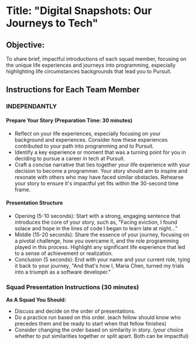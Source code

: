 # Title: "Digital Snapshots: Our Journeys to Tech"

## Objective:

To share brief, impactful introductions of each squad member, focusing on the unique life experiences and journeys into programming, especially highlighting life circumstances backgrounds that lead you to Pursuit.

## Instructions for Each Team Member

### INDEPENDANTLY

#### Prepare Your Story (Preparation Time: 30 minutes)

- Reflect on your life experiences, especially focusing on your background and experiences. Consider how these experiences contributed to your path into programming and to Pursuit.
- Identify a key experience or moment that was a turning point for you in deciding to pursue a career in tech at Pursuit.
- Craft a concise narrative that ties together your life experience with your decision to become a programmer. Your story should aim to inspire and resonate with others who may have faced similar obstacles.
  Rehearse your story to ensure it's impactful yet fits within the 30-second time frame.

#### Presentation Structure

- Opening (5-10 seconds): Start with a strong, engaging sentence that introduces the core of your story, such as, "Facing eviction, I found solace and hope in the lines of code I began to learn late at night..."
- Middle (15-20 seconds): Share the essence of your journey, focusing on a pivotal challenge, how you overcame it, and the role programming played in this process. Highlight any significant life experience that led to a sense of achievement or realization.
- Conclusion (5 seconds): End with your name and your current role, tying it back to your journey, "And that's how I, Maria Chen, turned my trials into a triumph as a software developer."

### Squad Presentation Instructions (30 minutes)

**As A Squad You Should:**

- Discuss and decide on the order of presentations.
- Do a practice run based on this order. (each fellow should know who precedes them and be ready to start when that fellow finishes)
- Consider changing the order based on similarity in story. (your choice whether to put similarities together or split apart. Both can be impactful)
